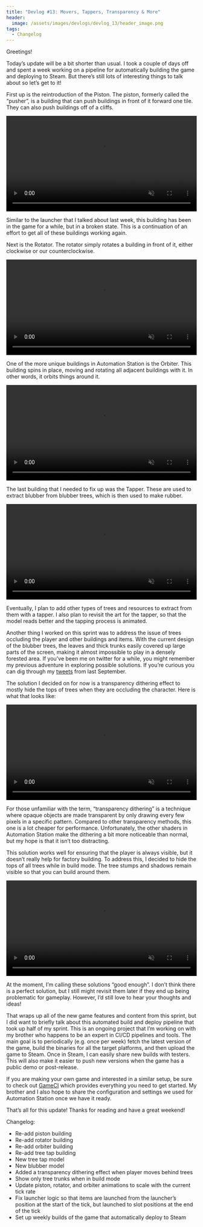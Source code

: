 ```yaml
---
title: "Devlog #13: Movers, Tappers, Transparency & More"
header: 
  image: /assets/images/devlogs/devlog_13/header_image.png
tags:
  - Changelog
---
```


Greetings!

Today’s update will be a bit shorter than usual. I took a couple of days off and spent a week working on a pipeline for automatically building the game and deploying to Steam. But there’s still lots of interesting things to talk about so let’s get to it!

First up is the reintroduction of the Piston. The piston, formerly called the “pusher”, is a building that can push buildings in front of it forward one tile. They can also push buildings off of a cliffs. 

<video width="100%" autoplay="autoplay" loop="true" muted>
  <source src="https://i.imgur.com/DbGYoIi.mp4" type="video/mp4" />
</video>

Similar to the launcher that I talked about last week, this building has been in the game for a while, but in a broken state. This is a continuation of an effort to get all of these buildings working again.

Next is the Rotator. The rotator simply rotates a building in front of it, either clockwise or our counterclockwise.

<video width="100%" autoplay="autoplay" loop="true" muted>
  <source src="https://i.imgur.com/cxma9vG.mp4" type="video/mp4" />
</video>

One of the more unique buildings in Automation Station is the Orbiter. This building spins in place, moving and rotating all adjacent buildings with it. In other words, it orbits things around it.

<video width="100%" autoplay="autoplay" loop="true" muted>
  <source src="https://i.imgur.com/vCiPjai.mp4" type="video/mp4" />
</video>

The last building that I needed to fix up was the Tapper. These are used to extract blubber from blubber trees, which is then used to make rubber.

<video width="100%" autoplay="autoplay" loop="true" muted>
  <source src="https://i.imgur.com/DVFj26N.mp4" type="video/mp4" />
</video>

Eventually, I plan to add other types of trees and resources to extract from them with a tapper. I also plan to revisit the art for the tapper, so that the model reads better and the tapping process is animated.

Another thing I worked on this sprint was to address the issue of trees occluding the player and other buildings and items. With the current design of the blubber trees, the leaves and thick trunks easily covered up large parts of the screen, making it almost impossible to play in a densely forested area. If you’ve been me on twitter for a while, you might remember my previous adventure in exploring possible solutions. If you’re curious you can dig through my [tweets](https://twitter.com/search?f=top&q=(from%3Agravitonpunch)%20until%3A2022-09-16%20since%3A2022-09-03%20-filter%3Areplies&src=typed_query) from last September.

The solution I decided on for now is a transparency dithering effect to mostly hide the tops of trees when they are occluding the character. Here is what that looks like:

<video width="100%" autoplay="autoplay" loop="true" muted>
  <source src="https://i.imgur.com/3tqh55J.mp4" type="video/mp4" />
</video>

For those unfamiliar with the term, “transparency dithering” is a technique where opaque objects are made transparent by only drawing every few pixels in a specific pattern. Compared to other transparency methods, this one is a lot cheaper for performance. Unfortunately, the other shaders in Automation Station make the dithering a bit more noticeable than normal, but my hope is that it isn’t too distracting.

This solution works well for ensuring that the player is always visible, but it doesn’t really help for factory building. To address this, I decided to hide the tops of all trees while in build mode. The tree stumps and shadows remain visible so that you can build around them.

<video width="100%" autoplay="autoplay" loop="true" muted>
  <source src="https://i.imgur.com/pkZoy8b.mp4" type="video/mp4" />
</video>

At the moment, I’m calling these solutions “good enough”. I don’t think there is a perfect solution, but I still might revisit them later if they end up being problematic for gameplay. However, I’d still love to hear your thoughts and ideas!

That wraps up all of the new game features and content from this sprint, but I did want to briefly talk about this automated build and deploy pipeline that took up half of my sprint. This is an ongoing project that I’m working on with my brother who happens to be an expert in CI/CD pipelines and tools. The main goal is to periodically (e.g. once per week) fetch the latest version of the game, build the binaries for all the target platforms, and then upload the game to Steam. Once in Steam, I can easily share new builds with testers. This will also make it easier to push new versions when the game has a public demo or post-release.

If you are making your own game and interested in a similar setup, be sure to check out [GameCI](https://game.ci/) which provides everything you need to get started. My brother and I also hope to share the configuration and settings we used for Automation Station once we have it ready.

That’s all for this update! Thanks for reading and have a great weekend!

Changelog:
- Re-add piston building
- Re-add rotator building
- Re-add orbiter building
- Re-add tree tap building
- New tree tap model
- New blubber model
- Added a transparency dithering effect when player moves behind trees
- Show only tree trunks when in build mode
- Update piston, rotator, and orbiter animations to scale with the current tick rate
- Fix launcher logic so that items are launched from the launcher’s position at the start of the tick, but launched to slot positions at the end of the tick
- Set up weekly builds of the game that automatically deploy to Steam